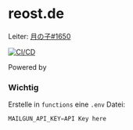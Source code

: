 # reost.de

Leiter: [月の子#1650](https://discordapp.com/users/383628783187394561)

[![CI/CD](https://github.com/Reost-MC/reost-website/actions/workflows/firebase-hosting-merge.yml/badge.svg)](https://github.com/Reost-MC/reost-website/actions/workflows/firebase-hosting-merge.yml)

Powered by <a href="https://github.com/photon-framework" title="build with photon"><img style="height:1em" src="https://badgen.net/badge/%CE%B3/photon/purple" /></a>

### Wichtig

Erstelle in `functions` eine `.env` Datei:

```powershell
MAILGUN_API_KEY=API Key here
```
